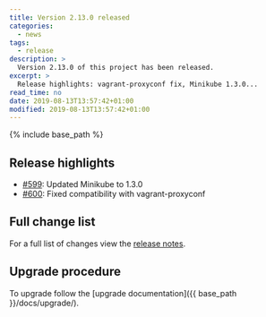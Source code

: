 ```yaml
---
title: Version 2.13.0 released
categories:
  - news
tags:
  - release
description: >
  Version 2.13.0 of this project has been released.
excerpt: >
  Release highlights: vagrant-proxyconf fix, Minikube 1.3.0...
read_time: no
date: 2019-08-13T13:57:42+01:00
modified: 2019-08-13T13:57:42+01:00
---
```


{% include base_path %}

## Release highlights

* [#599](https://github.com/gantsign/development-environment/pull/599):
  Updated Minikube to 1.3.0
* [#600](https://github.com/gantsign/development-environment/pull/600):
  Fixed compatibility with vagrant-proxyconf

## Full change list

For a full list of changes view the
[release notes](https://github.com/gantsign/development-environment/releases/tag/2.13.0).

## Upgrade procedure

To upgrade follow the [upgrade documentation]({{ base_path }}/docs/upgrade/).
